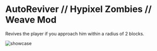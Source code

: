 # AutoReviver // Hypixel Zombies // Weave Mod

Revives the player if you approach him within a radius of 2 blocks.


![showcase](https://github.com/Dreaght/AutoReviver/assets/111290888/04295f03-8bfb-49df-bc18-ed5c2094e8c0)
